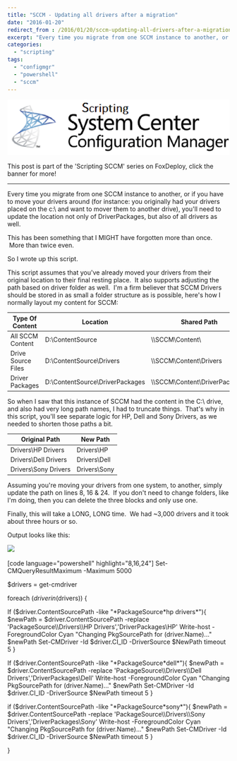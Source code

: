 ```yaml
---
title: "SCCM - Updating all drivers after a migration"
date: "2016-01-20"
redirect_from : /2016/01/20/sccm-updating-all-drivers-after-a-migration
excerpt: "Every time you migrate from one SCCM instance to another, or if you have to move your drivers around (for instance: you originally had your drivers placed on the c:\\ and want to mover them to another drive), you'll need to update the location not only of DriverPackages, but also of all drivers as well.  This post provides a powershell script to make this easy!"
categories: 
  - "scripting"
tags: 
  - "configmgr"
  - "powershell"
  - "sccm"
---
```


[![Depicts an image saying 'Scripting System Center Configuration Manager'](../series/images/series_sccm.png)](/series/LearningSCCM)

This post is part of the 'Scripting SCCM' series on FoxDeploy, click the banner for more!  

* * * 

Every time you migrate from one SCCM instance to another, or if you have to move your drivers around (for instance: you originally had your drivers placed on the c:\\ and want to mover them to another drive), you'll need to update the location not only of DriverPackages, but also of all drivers as well.

This has been something that I MIGHT have forgotten more than once.  More than twice even.

So I wrote up this script.

This script assumes that you've already moved your drivers from their original location to their final resting place.  It also supports adjusting the path based on driver folder as well.  I'm a firm believer that SCCM Drivers should be stored in as small a folder structure as is possible, here's how I normally layout my content for SCCM:

| Type Of Content | Location | Shared Path |
| --- | --- | --- |
| All SCCM Content | D:\\ContentSource | \\\\SCCM\\Content\\ |
| Drive Source Files | D:\\ContentSource\\Drivers | \\\\SCCM\\Content\\Drivers |
| Driver Packages | D:\\ContentSource\\DriverPackages | \\\\SCCM\\Content\\DriverPackages |

So when I saw that this instance of SCCM had the content in the C:\\ drive, and also had very long path names, I had to truncate things.  That's why in this script, you'll see separate logic for HP, Dell and Sony Drivers, as we needed to shorten those paths a bit.

| Original Path | New Path |
| --- | --- |
| Drivers\\HP Drivers | Drivers\\HP |
| Drivers\\Dell Drivers | Drivers\\Dell |
| Drivers\\Sony Drivers | Drivers\\Sony |

Assuming you're moving your drivers from one system, to another, simply update the path on lines 8, 16 & 24.  If you don't need to change folders, like I'm doing, then you can delete the three blocks and only use one.

Finally, this will take a LONG, LONG time.  We had ~3,000 drivers and it took about three hours or so.

Output looks like this:

![](../assets/images/2016/01/https://foxdeploy.files.wordpress.com/2016/01/img_3827.jpg)

\[code language="powershell" highlight="8,16,24"\] Set-CMQueryResultMaximum -Maximum 5000

$drivers = get-cmdriver

foreach ($driver in ($drivers)) {

If ($driver.ContentSourcePath -like &quot;\*PackageSource\*hp drivers\*&quot;){ $newPath = $driver.ContentSourcePath -replace 'PackageSource\\\\Drivers\\\\HP Drivers','DriverPackages\\HP' Write-host -ForegroundColor Cyan &quot;Changing PkgSourcePath for $($driver.Name)...&quot; $newPath Set-CMDriver -Id $driver.CI\_ID -DriverSource $NewPath timeout 5 }

If ($driver.ContentSourcePath -like &quot;\*PackageSource\*dell\*&quot;){ $newPath = $driver.ContentSourcePath -replace 'PackageSource\\\\Drivers\\\\Dell Drivers','DriverPackages\\Dell' Write-host -ForegroundColor Cyan &quot;Changing PkgSourcePath for $($driver.Name)...&quot; $newPath Set-CMDriver -Id $driver.CI\_ID -DriverSource $NewPath timeout 5 }

if ($driver.ContentSourcePath -like &quot;\*PackageSource\*sony\*&quot;){ $newPath = $driver.ContentSourcePath -replace 'PackageSource\\\\Drivers\\\\Sony Drivers','DriverPackages\\Sony' Write-host -ForegroundColor Cyan &quot;Changing PkgSourcePath for $($driver.Name)...&quot; $newPath Set-CMDriver -Id $driver.CI\_ID -DriverSource $NewPath timeout 5 }

} 
```
